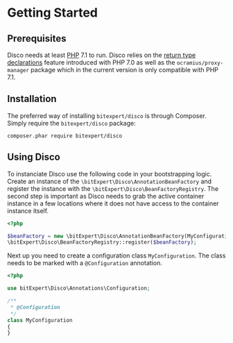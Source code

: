 # Getting Started

## Prerequisites

Disco needs at least [PHP](http://php.net) 7.1 to run. Disco relies on the
[return type declarations](http://php.net/manual/en/functions.returning-values.php#functions.returning-values.type-declaration)
feature introduced with PHP 7.0 as well as the `ocramius/proxy-manager` package which in the current version is only compatible
with PHP 7.1.

## Installation

The preferred way of installing `bitexpert/disco` is through Composer. Simply require the `bitexpert/disco` package:

```
composer.phar require bitexpert/disco
```

## Using Disco

To instanciate Disco use the following code in your bootstrapping logic. Create
an instance of the ```\bitExpert\Disco\AnnotationBeanFactory``` and register the
instance with the ```\bitExpert\Disco\BeanFactoryRegistry```. The second step is
important as Disco needs to grab the active container instance in a few locations
where it does not have access to the container instance itself.

```php
<?php

$beanFactory = new \bitExpert\Disco\AnnotationBeanFactory(MyConfiguration::class);
\bitExpert\Disco\BeanFactoryRegistry::register($beanFactory);
```

Next up you need to create a configuration class ```MyConfiguration```.
The class needs to be marked with a `@Configuration` annotation.

```php
<?php

use bitExpert\Disco\Annotations\Configuration;

/**
 * @Configuration
 */
class MyConfiguration
{
}
```
